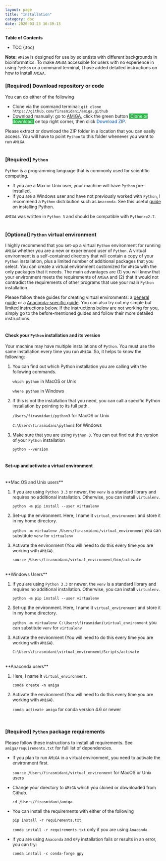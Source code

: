 ```yaml
---
layout: page
title: "Installation"
category: doc
date: 2020-03-23 16:39:13
---
```


**Table of Contents**

* TOC
{:toc}

**Note:** `AMiGA` is designed for use by scientists with different backgrounds in bioinformatics. To make `AMiGA` accessible for users with no experience in using `Python` or a command terminal,  I have added detailed instructions on how to install `AMiGA`.

### [Required] Download repository or code

You can do either of the following
<br />
- Clone via the command terminal: `git clone https://github.com/firasmidani/amiga.github`
- Download manually: go to <a href="https://github.com/firasmidani/github">AMiGA</a>, click the green button <span style="color:#ffffff;background-color:#2ab748">&nbsp;Clone or download&nbsp;</span> on top right corner, then click <span style="color:#075bd0;">Download ZIP</span>.

Please extract or download the ZIP folder in a location that you can easily access. You will have to point `Python` to this folder whenever you want to run `AMiGA`.
<br /><br />

### [Required] `Python`

`Python` is a programming language that is commonly used for scientific computing.

* If you are a Max or Unix user, your machine will have `Python` pre-installed.
* If you are a Windows user and have not previously worked with `Python`, I recommend a `Python` distribution such as `Anaconda`. See this useful [guide](https://fangohr.github.io/blog/installation-of-python-spyder-numpy-sympy-scipy-pytest-matplotlib-via-anaconda.html) on installing Python.

`AMIGA` was written in `Python 3` and should be compatible with `Python>=2.7`.
<br /><br />

### [Optional] `Python` virtual environment

I highly recommend that you set-up a virtual `Python` environment for running `AMiGA` whether you are a new or experienced user of `Python`.  A virtual environment is a self-contained directory that will contain a copy of your `Python` installation, plus a limited number of additional packages that you select. You can create a virtual environment customized for `AMiGA` with the only packages that it needs. The main advantages are (1) you will know that your environment meets the requirements of `AMiGA` and (2) that it would not contradict the requirements of other programs that use your main `Python` installation.

Please follow these guides for creating virtual environments: a <a href="https://packaging.python.org/guides/installing-using-pip-and-virtual-environments/">general guide</a> or a <a href="https://uoa-eresearch.github.io/eresearch-cookbook/recipe/2014/11/20/conda/">Anaconda-specific guide</a>. You can also try out my simple but limited instructions below. If the instructions below are not working for you, simply go to the before-mentioned guides and follow their more detailed instructions.
<br /><br />

#### Check your `Python` installation and its version

Your machine may have multiple installations of `Python`. You must use the same installation every time you run `AMiGA`. So, it helps to know the following:

1. You can find out which Python installation you are calling with the following commands.

    `which python` in MacOS or Unix

    `where python` in Windows

2. If this is not the installation that you need, you can call a specific Python installation by pointing to its full path.

    `/Users/firasmidani/python3`  for MacOS or Unix

    `C:\Users\firasmidani\python3` for Windows

3. Make sure that you are using `Python 3`. You can out find out the version of your `Python` installation

    `python --version`
<br /><br />

#### Set-up and activate a virtual environment

<br />
**Mac OS and Unix users**

1. If you are using `Python 3.3` or newer, the `venv` is a standard library and requires no additional installation. Otherwise, you can install `virtualenv`.

    `python -m pip install --user virtualenv`

2. Set-up the environment. Here, I name it `virtual_environment` and store it in my home directory.

    `python -m virtualenv /Users/firasmidani/virtual_environment`  you can substitute `venv` for `virtualenv`

3. Activate the environment (You will need to do this every time you are working with `AMiGA`).

    `source /Users/firasmidani/virtual_environment/bin/activate`

<br />
**Windows Users**

1. If you are using `Python 3.3` or newer, the `venv` is a standard library and requires no additional installation. Otherwise, you can install `virtualenv`.

    `python -m pip install --user virtualenv`

2. Set-up the environment. Here, I name it `virtual_environment` and store it in my home directory.

    `python -m virtualenv C:\Users\firasmidani\virtual_environment`  you can substitute `venv` for `virtualenv`

3. Activate the environment (You will need to do this every time you are working with `AMiGA`).

    `C:\Users\firasmidani\virtual_environment/Scripts/activate`

<br />
**Anaconda users**

1. Here, I name it `virtual_environment`.

    `conda create -n amiga`

2. Activate the environment (You will need to do this every time you are working with `AMiGA`).

    `conda activate amiga`  for conda version 4.6 or newer

<br />

### [Required] `Python` package requirements

Please follow these instructions to install all requirements. See `amiga/requirements.txt` for full list of dependencies.

- If you plan to run `AMiGA` in a virtual environment, you need to activate the environment first.

    `source /Users/firasmidani/virtual_environment`  for MacOS or Unix users

- Change your directory to `AMiGA` which you cloned or downloaded from Github.

    `cd /Users/firasmidani/amiga`

- You can install the requirements with either of the following

    `pip install -r requirements.txt`

    `conda install -r requirements.txt`  only if you are using `Anaconda`.

- If you are using `Anaconda` and `GPy` installation fails or results in an error, you can try:

    `conda install -c conda-forge gpy`
